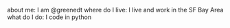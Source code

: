 about me: I am @greenedt
where do I live: I live and work in the SF Bay Area
what do I do: I code in python
